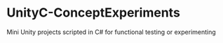 # UnityC-ConceptExperiments
Mini Unity projects scripted in C# for functional testing or experimenting
